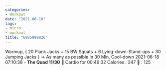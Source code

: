 ```yaml
---
categories:
- Workout
date: "2021-06-18"
tags:
- micro
- workout
title: "6985999826"
---
```


Warmup, { 20 Plank Jacks + 15 BW Squats + 6 Lying-down-Stand-ups + 30 Jumping Jacks } -> As many as possible in 30 Min, Cool-down 2021-06-18 07:10:38 - **The Quad 11/30** 🤸 Cardio for 00:49:32 Calories : 347 💓 : 125
